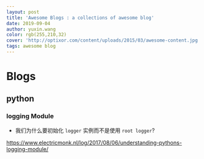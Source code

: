 ```yaml
---
layout: post
title: 'Awesome Blogs : a collections of awesome blog'
date: 2019-09-04
author: yuxin.wang
color: rgb(255,210,32)
cover: 'http://optixor.com/content/uploads/2015/03/awesome-content.jpg'
tags: awesome blog
---
```


# Blogs

## python

### logging Module

- 我们为什么要初始化 `logger` 实例而不是使用 `root logger`?

https://www.electricmonk.nl/log/2017/08/06/understanding-pythons-logging-module/

